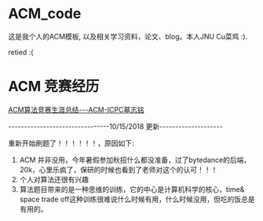 # ACM_code

这是我个人的ACM模板, 以及相关学习资料，论文、blog。本人JNU Cu菜鸡 :).

retied :(

# ACM 竞赛经历

[ACM算法竞赛生涯总结---ACM-ICPC墓志铭](https://blog.csdn.net/dylan_frank/article/details/80480697)

--------------------------------10/15/2018  更新--------------------

重新开始刷题了！！！！！！，原因如下:

1. ACM 并非没用，今年暑假参加秋招什么都没准备，过了bytedance的后端，20k，心里乐疯了，保研的时候也看到了老师对这个的认可！！！
2. 个人对算法还很有兴趣
3. 算法题目带来的是一种思维的训练，它的中心是计算机科学的核心，time& space trade off这种训练很难说什么时候有用，什么时候没用，但吃的饭总是有用的。
